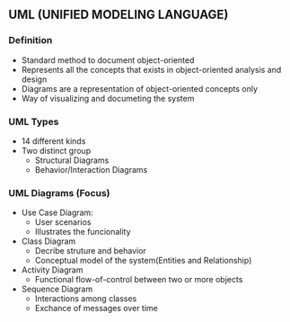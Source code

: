 ## UML (UNIFIED MODELING LANGUAGE)

### Definition
- Standard method to document object-oriented
- Represents all the concepts that exists in object-oriented analysis and design
- Diagrams are a representation of object-oriented concepts only 
- Way of visualizing and documeting the system

### UML Types
- 14 different kinds
- Two distinct group
    - Structural Diagrams
    - Behavior/Interaction Diagrams

### UML Diagrams (Focus)
- Use Case Diagram:
    - User scenarios
    - Illustrates the funcionality
- Class Diagram 
    - Decribe struture and behavior
    - Conceptual model of the system(Entities and Relationship)
- Activity Diagram
    - Functional flow-of-control between two or more objects
- Sequence Diagram
    - Interactions among classes 
    - Exchance of messages over time